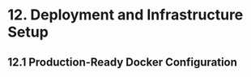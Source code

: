 # 12. Deployment and Infrastructure Setup

## 12.1 Production-Ready Docker Configuration

```dockerfile